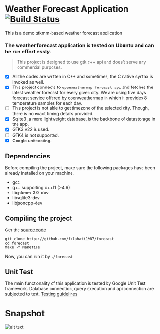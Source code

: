 # Weather Forecast Application [![Build Status](https://api.travis-ci.org/google/googletest.svg?branch=master)](https://travis-ci.org/google/googletest)
This is a demo gtkmm-based weather forecast application


### The weather forecast application is tested on Ubuntu and can be run effortlessly.
> This project is designed to use gtk c++ api and does't serve any commercial purposes.

* [x] All the codes are written in C++ and sometimes, the C native syntax is invoked as well.
* [x] This project connects to ```openweathermap forecast api``` and fetches the latest weather forecast for every given city.
We are using five days forecast service offered by openweathermap in which it provides 8 temperature samples for each day.
* [ ] This project is not able to get timezone of the selected city. Though, there is no exact timing details provided.
* [x] Sqlite3 ,a mere lightweight database, is the backbone of datastorage in the app.
* [x] GTK3 v22 is used.
* [ ] GTK4 is not supported.
* [x] Google unit testing.

## Dependencies
Before compiling the project, make sure the following packages have been already installed on your machine.
- gcc
- g++ supporting c++11 (>4.6)
- libgtkmm-3.0-dev
- libsqlite3-dev
- libjsoncpp-dev

## Compiling the project
Get the [source code](https://github.com/falahati1987/forecast)

``` 
git clone https://github.com/falahati1987/forecast 
cd forecast
make -f Makefile
```
Now, you can run it by ```./forecast```

## Unit Test
The main functionality of this application is tested by Google Unit Test framework. Database connection, query execution and
api connection are subjected to test. [Testing guidelines](UnitTest.md)
# Snapshot
![alt text](https://github.com/falahati1987/forecast/blob/master/demo.png)

